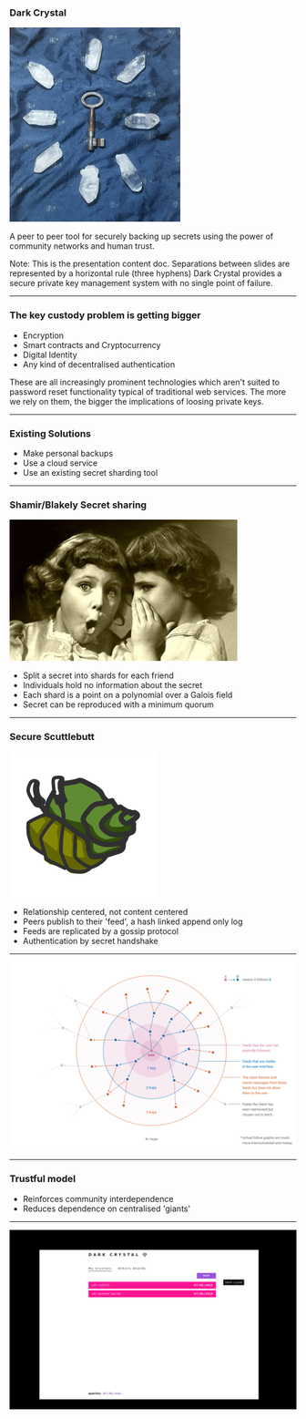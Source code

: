 ### Dark Crystal

![key shards](./lib/images/keyshardssm.png)

A peer to peer tool for securely backing up secrets using the power of community networks and human trust.  

Note: 
This is the presentation content doc.  Separations between slides are represented by a horizontal rule (three hyphens)
Dark Crystal provides a secure private key management system with no single point of failure.

---

### The key custody problem is getting bigger

- Encryption
- Smart contracts and Cryptocurrency
- Digital Identity
- Any kind of decentralised authentication

These are all increasingly prominent technologies which aren't suited to password reset functionality typical of traditional web services.  The more we rely on them, the bigger the implications of loosing private keys.

---
### Existing Solutions
- Make personal backups
- Use a cloud service
- Use an existing secret sharding tool

---
### Shamir/Blakely Secret sharing

![secret share](./lib/images/secret.jpg)

- Split a secret into shards for each friend
- Individuals hold no information about the secret
- Each shard is a point on a polynomial over a Galois field
- Secret can be reproduced with a minimum quorum
 
---
### Secure Scuttlebutt

![hermies](./lib/images/hermies-256.png) 

- Relationship centered, not content centered
- Peers publish to their 'feed', a hash linked append only log
- Feeds are replicated by a gossip protocol
- Authentication by secret handshake

---

![follow graph](./lib/images/follow_graph.png) 

---

### Trustful model

- Reinforces community interdependence
- Reduces dependence on centralised 'giants'

---
![dc3](./lib/images/dark-crystal-3.gif)

